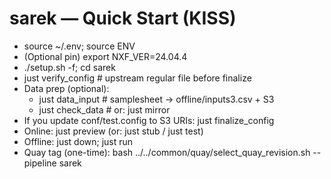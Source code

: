 # sarek — Quick Start (KISS)

- source ~/.env; source ENV
- (Optional pin) export NXF_VER=24.04.4
- ./setup.sh -f; cd sarek
- just verify_config   # upstream regular file before finalize
- Data prep (optional):
  - just data_input     # samplesheet -> offline/inputs3.csv + S3
  - just check_data     # or: just mirror
- If you update conf/test.config to S3 URIs: just finalize_config
- Online:  just preview  (or: just stub / just test)
- Offline: just down; just run
- Quay tag (one-time): bash ../../common/quay/select_quay_revision.sh --pipeline sarek
